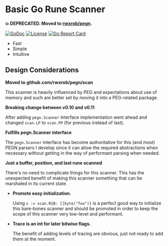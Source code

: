 # Basic Go Rune Scanner

**💥 DEPRECATED. Moved to
[rwxrob/pegn](https://github.com/rwxrob/pegn).**

[![GoDoc](https://godoc.org/github.com/rwxrob/scan?status.svg)](https://godoc.org/github.com/rwxrob/scan)
[![License](https://img.shields.io/badge/license-Apache2-brightgreen.svg)](LICENSE)
[![Go Report
Card](https://goreportcard.com/badge/github.com/rwxrob/scan)](https://goreportcard.com/report/github.com/rwxrob/scan)

* Fast
* Simple
* Intuitive

## Design Considerations

**Moved to github.com/rwxrob/pegn/scan**

This scanner is heavily influenced by PEG and expectations about use of
memory and such are better set by moving it into a PEG-related package.

**Breaking change between v0.10 and v0.11**

After adding `pegn.Scanner` interface implementation went ahead and
changed `scan.LP` to `scan.PP` (for previous instead of last).

**Fulfills pegn.Scanner interface**

The `pegn.Scanner` interface has become authoritative for this (and
most) PEGN parsers I develop since it can allow the required
abstractions when necessary without getting in the way of performant
parsing when needed.

**Just a buffer, position, and last rune scanned**

There's no need to complicate things for this scanner. This has the
unexpected benefit of making this scanner something that can be
marshaled in its current state.

* **Promote easy initialization.**

  Using `s := scan.R{B: []byte("foo")}` is a perfect good way to
  initialize this bare-bones scanner and should be promoted in order to
  keep the scope of this scanner very low-level and performant.

* **Trace is an int for later bitwise flags.**

  The benefit of adding levels of tracing are obvious, just not ready to
  add them at the moment.
